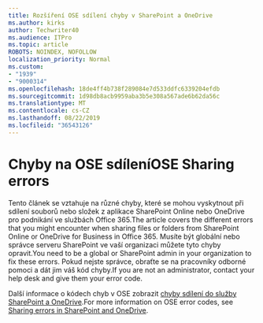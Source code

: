 ```yaml
---
title: Rozšíření OSE sdílení chyby v SharePoint a OneDrive
ms.author: kirks
author: Techwriter40
ms.audience: ITPro
ms.topic: article
ROBOTS: NOINDEX, NOFOLLOW
localization_priority: Normal
ms.custom:
- "1939"
- "9000314"
ms.openlocfilehash: 18de4ff4b738f289084e7d533ddfc6339204efdb
ms.sourcegitcommit: 1d98db8acb9959aba3b5e308a567ade6b62da56c
ms.translationtype: MT
ms.contentlocale: cs-CZ
ms.lasthandoff: 08/22/2019
ms.locfileid: "36543126"
---
```

# <a name="ose-sharing-errors"></a><span data-ttu-id="29be0-102">Chyby na OSE sdílení</span><span class="sxs-lookup"><span data-stu-id="29be0-102">OSE Sharing errors</span></span>

<span data-ttu-id="29be0-103">Tento článek se vztahuje na různé chyby, které se mohou vyskytnout při sdílení souborů nebo složek z aplikace SharePoint Online nebo OneDrive pro podnikání ve službách Office 365.</span><span class="sxs-lookup"><span data-stu-id="29be0-103">The article covers the different errors that you might encounter when sharing files or folders from SharePoint Online or OneDrive for Business in Office 365.</span></span> <span data-ttu-id="29be0-104">Musíte být globální nebo správce serveru SharePoint ve vaší organizaci můžete tyto chyby opravit.</span><span class="sxs-lookup"><span data-stu-id="29be0-104">You need to be a global or SharePoint admin in your organization to fix these errors.</span></span> <span data-ttu-id="29be0-105">Pokud nejste správce, obraťte se na pracovníky odborné pomoci a dát jim váš kód chyby.</span><span class="sxs-lookup"><span data-stu-id="29be0-105">If you are not an administrator, contact your help desk and give them your error code.</span></span>

<span data-ttu-id="29be0-106">Další informace o kódech chyb v OSE zobrazit [chyby sdílení do služby SharePoint a OneDrive](https://docs.microsoft.com/sharepoint/sharepoint-onedrive-error-message).</span><span class="sxs-lookup"><span data-stu-id="29be0-106">For more information on OSE error codes, see [Sharing errors in SharePoint and OneDrive](https://docs.microsoft.com/sharepoint/sharepoint-onedrive-error-message).</span></span>
